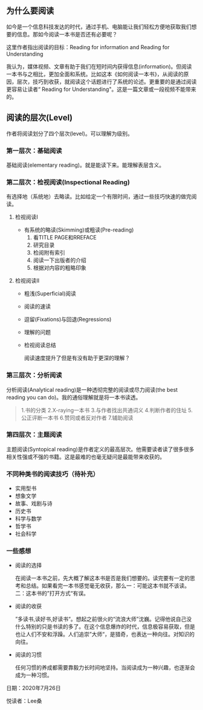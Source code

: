 ## 为什么要阅读

如今是一个信息科技发达的时代，通过手机、电脑能让我们轻松方便地获取我们想要的信息。那如今阅读一本书是否还有必要呢？

这里作者指出阅读的目标：Reading for information and Reading for Understanding

我认为，媒体视频、文章有助于我们在短时间内获得信息(information)。但阅读一本书与之相比，更加全面和系统。比如这本《如何阅读一本书》，从阅读的原因，层次，技巧到收获，就阅读这个话题进行了系统的论述。更重要的是通过阅读更容易让读者“ Reading for Understanding"。这是一篇文章或一段视频不能带来的。

## 阅读的层次(Level)

作者将阅读划分了四个层次(level)。可以理解为级别。

### 第一层次：基础阅读

基础阅读(elementary reading)。就是能读下来。能理解表层含义。

### 第二层次：检视阅读(Inspectional Reading)

有选择地（系统地）去略读。比如给定一个有限时间，通过一些技巧快速的做完阅读。

1. 检视阅读Ⅰ

   * 有系统的略读(Skimming)或粗读(Pre-reading)
     1. 看TITLE PAGE和RREFACE
     2. 研究目录
     3. 检阅附有索引
     4. 阅读一下出版者的介绍
     5. 根据对内容的粗略印象

2. 检视阅读Ⅱ

   * 粗浅(Superficial)阅读

   * 阅读的速读

   * 逗留(Fixations)与回退(Regressions)

   * 理解的问题

   * 检视阅读总结

     阅读速度提升了但是有没有助于更深的理解？

### 第三层次：分析阅读

分析阅读(Analytical reading)是一种透彻完整的阅读或尽力阅读(the best reading you can do)。我的通俗理解就是将一本书读透。

> 1.书的分类
> 2.X-raying一本书
> 3.与作者找出共通词义
> 4.判断作者的住址
> 5.公正评断一本书
> 6.赞同或者反对作者
> 7.辅助阅读

### 第四层次：主题阅读

主题阅读(Syntopical reading)是作者定义的最高层次。他需要读者读了很多很多相关性强或不强的书籍。这是最难的也毫无疑问是最能带来收获的。

### 不同种类书的阅读技巧（待补充）

* 实用型书
* 想象文学
* 故事、戏剧与诗
* 历史书
* 科学与数学
* 哲学书
* 社会科学

### 一些感想

* 阅读的选择

  在阅读一本书之前，先大概了解这本书是否是我们想要的。读完要有一定的思考和总结。如果看完一本书感觉毫无收获，那么一：可能这本书就不该读。二：这本书的”打开方式“有误。

* 阅读的收获

  ”多读书,读好书,好读书“。想起之前很火的“流浪大师”沈巍。记得他说自己没什么特别的只是书读的多了。在这个信息爆炸的时代，信息极容易获取，但是也让人们不安和浮躁。人们追崇”大师“，是猎奇，也表达一种向往。对知识的向往。

* 阅读的习惯

  任何习惯的养成都需要靠毅力长时间地坚持。当阅读成为一种兴趣，也逐渐会成为一种习惯。

  

日期：2020年7月26日

悦读者：Lee桑